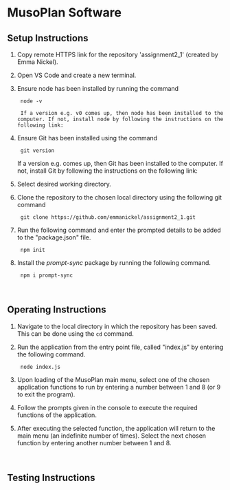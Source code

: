 # MusoPlan Software

## Setup Instructions
1. Copy remote HTTPS link for the repository 'assignment2_1' (created by Emma Nickel).
2. Open VS Code and create a new terminal.
3. Ensure node has been installed by running the command

        node -v

        If a version e.g. v0 comes up, then node has been installed to the computer. If not, install node by following the instructions on the following link:

3. Ensure Git has been installed using the command

        git version

    If a version e.g. comes up, then Git has been installed to the computer. If not, install Git by following the instructions on the following link:

4. Select desired working directory.
5. Clone the repository to the chosen local directory using the following git command  

        git clone https://github.com/emmanickel/assignment2_1.git

6. Run the following command and enter the prompted details to be added to the "package.json" file.

        npm init

7. Install the *prompt-sync* package by running the following command.

        npm i prompt-sync


<br>

## Operating Instructions

1. Navigate to the local directory in which the repository has been saved. This can be done using the `cd` command.
2. Run the application from the entry point file, called "index.js" by entering the following command.

        node index.js

3. Upon loading of the MusoPlan main menu, select one of the chosen application functions to run by entering a number between 1 and 8 (or 9 to exit the program).
4. Follow the prompts given in the console to execute the required functions of the application.
5. After executing the selected function, the application will return to the main menu (an indefinite number of times). Select the next chosen function by entering another number between 1 and 8. 
<br>

## Testing Instructions